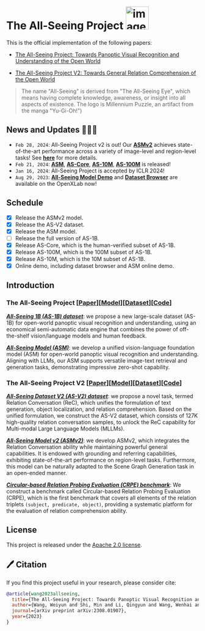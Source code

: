 # The All-Seeing Project <img width="60" alt="image" src="https://github.com/OpenGVLab/all-seeing/assets/8529570/54c8d328-aa67-4d28-99de-90d019e8e7d0">

This is the official implementation of the following papers:

- [The All-Seeing Project: Towards Panoptic Visual Recognition and Understanding of the Open World](https://arxiv.org/abs/2308.01907)

- [The All-Seeing Project V2: Towards General Relation Comprehension of the Open World]()

> The name "All-Seeing" is derived from "The All-Seeing Eye", which means having complete knowledge, awareness, or insight into all aspects of existence. The logo is Millennium Puzzle, an artifact from the manga "Yu-Gi-Oh!")

## News and Updates 🚀🚀🚀
- `Feb 28, 2024`: All-Seeing Project v2 is out! Our [**ASMv2**](https://huggingface.co/OpenGVLab/ASMv2) achieves state-of-the-art performance across a variety of image-level and region-level tasks! See [**here**](all-seeing-v2/README.md) for more details.
- `Feb 21, 2024`: [**ASM**](https://huggingface.co/OpenGVLab/ASM-FT), [**AS-Core**](https://huggingface.co/datasets/OpenGVLab/AS-Core), [**AS-10M**](https://huggingface.co/datasets/OpenGVLab/AS-V2/blob/main/as_pretrain_10m.json), [**AS-100M**](https://huggingface.co/datasets/OpenGVLab/AS-100M) is released!
- `Jan 16, 2024`: All-Seeing Project is accepted by ICLR 2024!
- `Aug 29, 2023`: [**All-Seeing Model Demo**](https://openxlab.org.cn/apps/detail/wangweiyun/All-Seeing-Model-Demo) and [**Dataset Browser**](https://openxlab.org.cn/apps/detail/wangweiyun/All-Seeing-Dataset-Browser) are available on the OpenXLab now!

## Schedule
- [x] Release the ASMv2 model.
- [x] Release the AS-V2 dataset.
- [x] Release the ASM model.
- [ ] Release the full version of AS-1B.
- [x] Release AS-Core, which is the human-verified subset of AS-1B.
- [x] Release AS-100M, which is the 100M subset of AS-1B.
- [x] Release AS-10M, which is the 10M subset of AS-1B.
- [x] Online demo, including dataset browser and ASM online demo.

<!-- ## Online Demo
**All-Seeing Model demo** is available [here](https://openxlab.org.cn/apps/detail/wangweiyun/All-Seeing-Model-Demo).

**Dataset Browser** is available [here](https://openxlab.org.cn/apps/detail/wangweiyun/All-Seeing-Dataset-Browser).



https://github.com/OpenGVLab/all-seeing/assets/47669167/9b5b32d1-863a-4579-b576-b82523f2205e -->

## Introduction 

<!-- ### [**The All-Seeing Project**](all-seeing/README.md) -->
### The All-Seeing Project [[Paper](https://arxiv.org/abs/2308.01907)][[Model](https://huggingface.co/OpenGVLab/ASM-FT)][[Dataset](https://huggingface.co/datasets/OpenGVLab/AS-100M)][[Code](all-seeing/README.md)]

[***All-Seeing 1B (AS-1B) dataset***](https://huggingface.co/datasets/OpenGVLab/AS-100M): we propose a new large-scale dataset (AS-1B) for open-world panoptic visual recognition and understanding, using an economical semi-automatic data engine that combines the power of off-the-shelf vision/language models and human feedback.

[***All-Seeing Model (ASM)***](https://huggingface.co/OpenGVLab/ASM-FT): we develop a unified vision-language foundation model (ASM) for open-world panoptic visual recognition and understanding. Aligning with LLMs, our ASM supports versatile image-text retrieval and generation tasks, demonstrating impressive zero-shot capability.

<!-- ### [**The All-Seeing Project V2**](all-seeing-v2/README.md) -->
### The All-Seeing Project V2 [[Paper](all-seeing-v2/README.md)][[Model](https://huggingface.co/OpenGVLab/ASMv2)][[Dataset](https://huggingface.co/datasets/OpenGVLab/AS-V2)][[Code](all-seeing-v2/README.md)]

***[All-Seeing Dataset V2 (AS-V2) dataset](https://huggingface.co/datasets/OpenGVLab/AS-V2)***: we propose a novel task, termed Relation Conversation (ReC), which unifies the formulation of text generation, object localization, and relation comprehension. Based on the unified formulation, we construct the AS-V2 dataset, which consists of 127K high-quality relation conversation samples, to unlock the ReC capability for Multi-modal Large Language Models (MLLMs).

***[All-Seeing Model v2 (ASMv2)](https://huggingface.co/OpenGVLab/ASMv2)***: we develop ASMv2, which integrates the Relation Conversation ability while maintaining powerful general capabilities.
It is endowed with grounding and referring capabilities, exhibiting state-of-the-art performance on region-level tasks.
Furthermore, this model can be naturally adapted to the Scene Graph Generation task in an open-ended manner.

***[Circular-based Relation Probing Evaluation (CRPE) benchmark](https://huggingface.co/datasets/OpenGVLab/CRPE)***: We construct a benchmark called Circular-based Relation Probing Evaluation (CRPE), which is the first benchmark that covers all elements of the relation triplets `(subject, predicate, object)`, providing a systematic platform for the evaluation of relation comprehension ability.

## License

This project is released under the [Apache 2.0 license](LICENSE). 


## 🖊️ Citation

If you find this project useful in your research, please consider cite:

```BibTeX
@article{wang2023allseeing,
  title={The All-Seeing Project: Towards Panoptic Visual Recognition and Understanding of the Open World},
  author={Wang, Weiyun and Shi, Min and Li, Qingyun and Wang, Wenhai and Huang, Zhenhang and Xing, Linjie and Chen, Zhe and Li, Hao and Zhu, Xizhou and Cao, Zhiguo and others},
  journal={arXiv preprint arXiv:2308.01907},
  year={2023}
}
```
